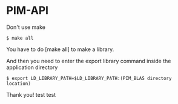 # PIM-API

Don't use make

	$ make all

You have to do [make all] to make a library.

And then you need to enter the export library command inside the application directory

	$ export LD_LIBRARY_PATH=$LD_LIBRARY_PATH:(PIM_BLAS directory location)

Thank you!
test test
